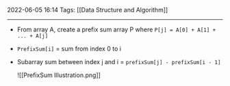 2022-06-05 16:14
Tags: [[Data Structure and Algorithm]]  
- - - - - - - - - - - - - - - - - - - - - - - - - - - - -   
+ From array A, create a prefix sum array P where `P[j] = A[0] + A[1] + ... + A[j]`
+ `PrefixSum[i]` = sum from index 0 to i 
+ Subarray sum between index j and i = `prefixSum[j] - prefixSum[i - 1]`
  
   ![[PrefixSum Illustration.png]]